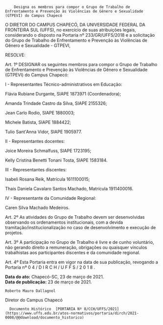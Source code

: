         Designa os membros para compor o Grupo de Trabalho de Enfrentamento e Prevenção às Violências de Gênero e Sexualidade (GTPEVI) do Campus Chapecó  

O DIRETOR DO CAMPUS CHAPECÓ, DA UNIVERSIDADE FEDERAL DA FRONTEIRA SUL (UFFS), no exercício de suas atribuições legais, considerando o disposto na Portaria nº 233/GR/UFFS/2018 e a solicitação do Grupo de Trabalho de Enfrentamento e Prevenção às Violências de Gênero e Sexualidade - GTPEVI,

 RESOLVE:

  

 Art. 1º DESIGNAR os seguintes membros para compor o Grupo de Trabalho de Enfrentamento e Prevenção às Violências de Gênero e Sexualidade (GTPEVI) do Campus Chapecó:

  

 I - Representantes Técnico-administrativos em Educação:

 Flávia Rubiane Durgante, SIAPE 1873971 (Coordenadora);

 Amanda Trindade Castro da Silva, SIAPE 2155326;

 Jean Carlo Rodio, SIAPE 1880003;

 Michele Batista, SIAPE 1884422;

 Tulio Sant'Anna Vidor, SIAPE 1905977.

  

 II - Representantes docentes:

 Joice Moreira Schmalfuss, SIAPE 1723195;

 Kelly Cristina Benetti Tonani Tosta, SIAPE 1583184.

  

 III - Representantes discentes:

 Isabeli Rosana Reik, Matrícula 1611100015;

 Thais Daniela Cavalaro Santos Machado, Matrícula 1911400016.

  

 IV - Representante da Comunidade Regional:

 Caren Silva Machado Medeiros.

  

 Art. 2º As atividades do Grupo de Trabalho devem ser desenvolvidas observando os ordenamentos institucionais, com a devida tramitação/institucionalização no caso de desenvolvimento e execução de projetos.

  

 Art. 3º A participação no Grupo de Trabalho é livre e de cunho voluntário, não gerando direito a remuneração, obrigações ou quaisquer vínculos trabalhistas aos participantes discentes e da comunidade regional.

  

 Art. 4º Esta Portaria entra em vigor na data de sua publicação, revogando a Portaria nº 0 4 / D I R C H / U F F S / 2 0 1 8 .

   **Data do ato:** Chapecó-SC, 23 de março de 2021.   
 **Data de publicação:**  23 de março de 2021. 

    Roberto Mauro Dallagnol   
 Diretor do Campus Chapecó 

      Documento Histórico  [PORTARIA Nº 8/CCH/UFFS/2021](https://www.uffs.edu.br/atos-normativos/portaria/dirch/2021-0008/@@download/documento_historico)     
      